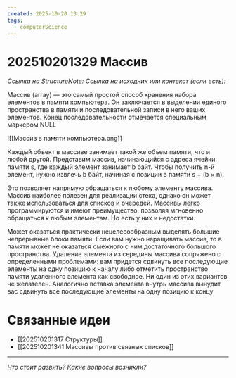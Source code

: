```yaml
---
created: 2025-10-20 13:29
tags:
  - computerScience
---
```

# 202510201329 Массив

*Ссылка на StructureNote:*
*Ссылка на исходник или контекст (если есть):* 

Массив (array) — это самый простой способ хранения набора элементов в памяти компьютера. Он заключается в выделении единого пространства в памяти и последовательной записи в него ваших элементов. Конец последовательности отмечается специальным маркером NULL

![[Массив в памяти компьютера.png]]

Каждый объект в массиве занимает такой же объем памяти, что и любой другой. Представим массив, начинающийся с адреса ячейки памяти s, где каждый элемент занимает b байт. Чтобы получить n-й элемент, нужно извлечь b байт, начиная с позиции в памяти s + (b × n).

Это позволяет напрямую обращаться к любому элементу массива. Массив наиболее полезен для реализации стека, однако он может также использоваться для списков и очередей. Массивы легко программируются и имеют преимущество, позволяя мгновенно обращаться к любым элементам. Но есть у них и недостатки.

Может оказаться практически нецелесообразным выделять большие непрерывные блоки памяти. Если вам нужно наращивать массив, то в памяти может не оказаться смежного с ним достаточного большого пространства. Удаление элемента из середины массива сопряжено с определенными проблемами: вам придется сдвинуть все последующие элементы на одну позицию к началу либо отметить пространство памяти удаленного элемента как свободное. Ни один из этих вариантов не желателен. Аналогично вставка элемента внутрь массива вынудит вас сдвинуть все последующие элементы на одну позицию к концу

# Связанные идеи

- [[202510201317 Структуры]] 
- [[202510201341 Массивы против связных списков]]
---

*Что стоит развить? Какие вопросы возникли?*
